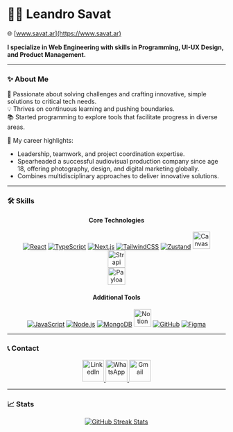 # 👨‍💻 Leandro Savat  
🌐 [www.savat.ar](https://www.savat.ar)  

**I specialize in Web Engineering with skills in Programming, UI-UX Design, and Product Management.**

---

### ✨ About Me  

🚀 Passionate about solving challenges and crafting innovative, simple solutions to critical tech needs.  
💡 Thrives on continuous learning and pushing boundaries.  
📚 Started programming to explore tools that facilitate progress in diverse areas.  

🔑 My career highlights:  
- Leadership, teamwork, and project coordination expertise.  
- Spearheaded a successful audiovisual production company since age 18, offering photography, design, and digital marketing globally.  
- Combines multidisciplinary approaches to deliver innovative solutions.  

---

### 🛠️ Skills  

<div align="center">

#### **Core Technologies**  
<a href="https://reactjs.org/" target="_blank"><img src="https://img.icons8.com/color/48/000000/react-native.png" alt="React"/></a>
<a href="https://www.typescriptlang.org/" target="_blank"><img src="https://img.icons8.com/color/48/000000/typescript.png" alt="TypeScript"/></a>
<a href="https://nextjs.org/" target="_blank"><img src="https://img.icons8.com/fluency/48/000000/nextjs.png" alt="Next.js"/></a>
<a href="https://tailwindcss.com/" target="_blank"><img src="https://img.icons8.com/color/48/000000/tailwindcss.png" alt="TailwindCSS"/></a>
<a href="https://zustand-demo.pmnd.rs/" target="_blank"><img src="[https://encrypted-tbn0.gstatic.com/images?q=tbn:ANd9GcRpHj4UwTW4ANSlNjzQOiiOqfDa6kal9RpF0A&s](https://jobkaehenry.gallerycdn.vsassets.io/extensions/jobkaehenry/zustand-snippet/1.0.1/1682180336770/Microsoft.VisualStudio.Services.Icons.Default)" alt="Zustand"/></a>
<a href="https://canvas.com/" target="_blank"><img src="[https://logos-world.net/wp-content/uploads/2021/11/Canva-New-Logo.png](https://i.pinimg.com/564x/51/e4/cb/51e4cb84b6abf7f9c0c3626f7623ded9.jpg)" alt="CanvasJS" width="40"/></a>  
<a href="https://strapi.io/" target="_blank"><img src="https://assets.super.so/e7c0f16c-8bd3-4c76-8075-4c86f986e1b2/uploads/favicon/9c68ae10-0a8a-4e3f-9084-3625b19df9cb.png" alt="Strapi" width="40"/></a>  
<a href="https://payloadcms.com/" target="_blank"><img src="https://cdn.prod.website-files.com/5f15081919fdf673994ab5fd/6609e72483b3cbc5f7631d49_Payload-Logo.svg" alt="Payload CMS" width="40"/></a>

#### **Additional Tools**  
<a href="https://www.javascript.com/" target="_blank"><img src="https://img.icons8.com/color/48/000000/javascript.png" alt="JavaScript"/></a>
<a href="https://nodejs.org/" target="_blank"><img src="https://img.icons8.com/color/48/000000/nodejs.png" alt="Node.js"/></a>
<a href="https://www.mongodb.com/" target="_blank"><img src="https://img.icons8.com/color/48/000000/mongodb.png" alt="MongoDB"/></a>
<a href="https://www.notion.so/" target="_blank"><img src="https://cdn.iconscout.com/icon/free/png-256/notion-2296040-1911999.png" alt="Notion" width="40"/></a>
<a href="https://github.com/" target="_blank"><img src="https://img.icons8.com/color/48/000000/github.png" alt="GitHub"/></a>
<a href="https://www.figma.com/" target="_blank"><img src="https://img.icons8.com/color/48/000000/figma.png" alt="Figma"/></a>  

</div>

---

### 📞 Contact  

<div align="center">
    <a href="https://www.linkedin.com/in/leandrosavat/" target="_blank">
        <img src="https://cdn.icon-icons.com/icons2/2530/PNG/512/linkedin_button_icon_151847.png" alt="LinkedIn" width="50"/>
    </a>
    <a href="https://wa.me/1234567890" target="_blank">
        <img src="https://cdn.icon-icons.com/icons2/2530/PNG/512/whatsapp_button_icon_151832.png" alt="WhatsApp" width="50"/>
    </a>
    <a href="mailto:leandrosavat@gmail.com" target="_blank">
        <img src="https://cdn.icon-icons.com/icons2/2530/PNG/512/gmail_button_icon_151848.png" alt="Gmail" width="50"/>
    </a>
</div>

---

### 📈 Stats  

<div align="center">
    <a href="https://git.io/streak-stats">
        <img src="https://github-readme-streak-stats.herokuapp.com?user=leandroonline&theme=radical&card_width=600" alt="GitHub Streak Stats" />
    </a>
</div>
